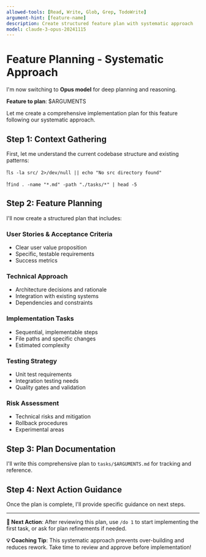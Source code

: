 ```yaml
---
allowed-tools: [Read, Write, Glob, Grep, TodoWrite]
argument-hint: [feature-name]
description: Create structured feature plan with systematic approach
model: claude-3-opus-20241115
---
```


# Feature Planning - Systematic Approach

I'm now switching to **Opus model** for deep planning and reasoning.

**Feature to plan**: $ARGUMENTS

Let me create a comprehensive implementation plan for this feature following our systematic approach.

## Step 1: Context Gathering
First, let me understand the current codebase structure and existing patterns:

!`ls -la src/ 2>/dev/null || echo "No src directory found"`

!`find . -name "*.md" -path "./tasks/*" | head -5`

## Step 2: Feature Planning

I'll now create a structured plan that includes:

### User Stories & Acceptance Criteria
- Clear user value proposition
- Specific, testable requirements
- Success metrics

### Technical Approach
- Architecture decisions and rationale  
- Integration with existing systems
- Dependencies and constraints

### Implementation Tasks
- Sequential, implementable steps
- File paths and specific changes
- Estimated complexity

### Testing Strategy
- Unit test requirements
- Integration testing needs
- Quality gates and validation

### Risk Assessment
- Technical risks and mitigation
- Rollback procedures
- Experimental areas

## Step 3: Plan Documentation

I'll write this comprehensive plan to `tasks/$ARGUMENTS.md` for tracking and reference.

## Step 4: Next Action Guidance

Once the plan is complete, I'll provide specific guidance on next steps.

---

**🔄 Next Action**: After reviewing this plan, use `/do 1` to start implementing the first task, or ask for plan refinements if needed.

**💡 Coaching Tip**: This systematic approach prevents over-building and reduces rework. Take time to review and approve before implementation!